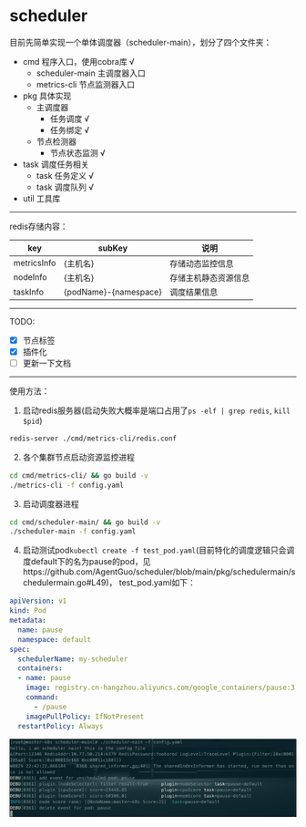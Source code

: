 # scheduler
目前先简单实现一个单体调度器（scheduler-main），划分了四个文件夹：
* cmd 程序入口，使用cobra库 √
  * scheduler-main 主调度器入口
  * metrics-cli 节点监测器入口
* pkg 具体实现
  * 主调度器 
    * 任务调度 √
    * 任务绑定 √
  * 节点检测器
    * 节点状态监测 √ 
* task 调度任务相关
  * task 任务定义 √
  * task 调度队列 √
* util 工具库
---
redis存储内容：

| key         | subKey                | 说明         |
|-------------|-----------------------|------------|
| metricsInfo | {主机名}                 | 存储动态监控信息   |
| nodeInfo    | {主机名}                 | 存储主机静态资源信息 |
| taskInfo    | {podName}-{namespace} | 调度结果信息     |

---
TODO:
- [x] 节点标签
- [x] 插件化
- [ ] 更新一下文档
---
使用方法：
1. 启动redis服务器(启动失败大概率是端口占用了`ps -elf | grep redis`, `kill $pid`)
```bash
redis-server ./cmd/metrics-cli/redis.conf
```
2. 各个集群节点启动资源监控进程
```bash
cd cmd/metrics-cli/ && go build -v
./metrics-cli -f config.yaml
```
3. 启动调度器进程
```bash
cd cmd/scheduler-main/ && go build -v
./scheduler-main -f config.yaml
```
4. 启动测试pod`kubectl create -f test_pod.yaml`(目前特化的调度逻辑只会调度default下的名为pause的pod，见https://github.com/AgentGuo/scheduler/blob/main/pkg/schedulermain/schedulermain.go#L49)， test_pod.yaml如下：
```yaml
apiVersion: v1
kind: Pod
metadata:
  name: pause
  namespace: default
spec:
  schedulerName: my-scheduler
  containers:
  - name: pause
    image: registry.cn-hangzhou.aliyuncs.com/google_containers/pause:3.5
    command:
      - /pause
    imagePullPolicy: IfNotPresent
  restartPolicy: Always
```
![img.png](img/img.png)